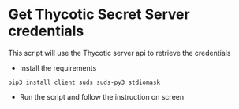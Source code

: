 # Get Thycotic Secret Server credentials

This script will use the Thycotic server api to retrieve the credentials

* Install the requirements
```
pip3 install client suds suds-py3 stdiomask
```

* Run the script and follow the instruction on screen
